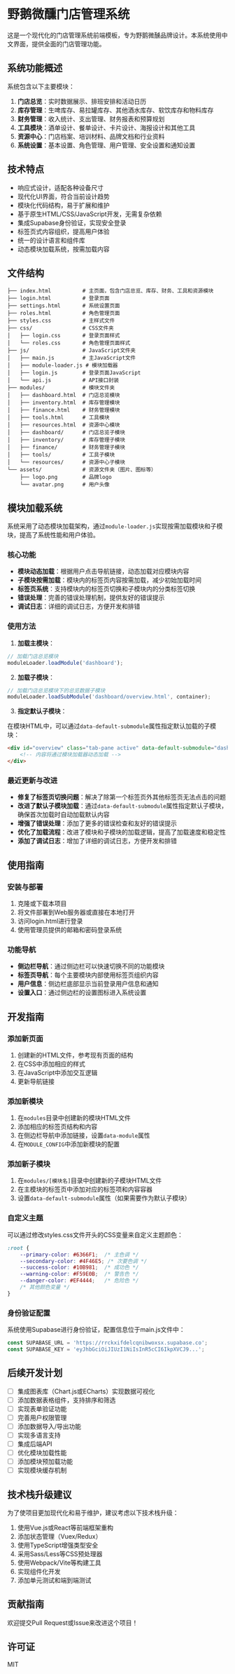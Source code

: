 # 野鹅微醺门店管理系统

这是一个现代化的门店管理系统前端模板，专为野鹅微醺品牌设计。本系统使用中文界面，提供全面的门店管理功能。

## 系统功能概述

系统包含以下主要模块：

1. **门店总览**：实时数据展示、排班安排和活动日历
2. **库存管理**：生啤库存、易拉罐库存、其他酒水库存、软饮库存和物料库存
3. **财务管理**：收入统计、支出管理、财务报表和预算规划
4. **工具模块**：酒单设计、餐单设计、卡片设计、海报设计和其他工具
5. **资源中心**：门店档案、培训材料、品牌文档和行业资料
6. **系统设置**：基本设置、角色管理、用户管理、安全设置和通知设置

## 技术特点

- 响应式设计，适配各种设备尺寸
- 现代化UI界面，符合当前设计趋势
- 模块化代码结构，易于扩展和维护
- 基于原生HTML/CSS/JavaScript开发，无需复杂依赖
- 集成Supabase身份验证，实现安全登录
- 标签页式内容组织，提高用户体验
- 统一的设计语言和组件库
- 动态模块加载系统，按需加载内容

## 文件结构

```
├── index.html          # 主页面，包含门店总览、库存、财务、工具和资源模块
├── login.html          # 登录页面
├── settings.html       # 系统设置页面
├── roles.html          # 角色管理页面
├── styles.css          # 主样式文件
├── css/                # CSS文件夹
│   ├── login.css       # 登录页面样式
│   └── roles.css       # 角色管理页面样式
├── js/                 # JavaScript文件夹
│   ├── main.js         # 主JavaScript文件
│   ├── module-loader.js # 模块加载器
│   ├── login.js        # 登录页面JavaScript
│   └── api.js          # API接口封装
├── modules/            # 模块文件夹
│   ├── dashboard.html  # 门店总览模块
│   ├── inventory.html  # 库存管理模块
│   ├── finance.html    # 财务管理模块
│   ├── tools.html      # 工具模块
│   ├── resources.html  # 资源中心模块
│   ├── dashboard/      # 门店总览子模块
│   ├── inventory/      # 库存管理子模块
│   ├── finance/        # 财务管理子模块
│   ├── tools/          # 工具子模块
│   └── resources/      # 资源中心子模块
└── assets/             # 资源文件夹（图片、图标等）
    ├── logo.png        # 品牌logo
    └── avatar.png      # 用户头像
```

## 模块加载系统

系统采用了动态模块加载架构，通过`module-loader.js`实现按需加载模块和子模块，提高了系统性能和用户体验。

### 核心功能

- **模块动态加载**：根据用户点击导航链接，动态加载对应模块内容
- **子模块按需加载**：模块内的标签页内容按需加载，减少初始加载时间
- **标签页系统**：支持模块内的标签页切换和子模块内的分类标签切换
- **错误处理**：完善的错误处理机制，提供友好的错误提示
- **调试日志**：详细的调试日志，方便开发和排错

### 使用方法

1. **加载主模块**：

```javascript
// 加载门店总览模块
moduleLoader.loadModule('dashboard');
```

2. **加载子模块**：

```javascript
// 加载门店总览模块下的总览数据子模块
moduleLoader.loadSubModule('dashboard/overview.html', container);
```

3. **指定默认子模块**：

在模块HTML中，可以通过`data-default-submodule`属性指定默认加载的子模块：

```html
<div id="overview" class="tab-pane active" data-default-submodule="dashboard/overview.html">
    <!-- 内容将通过模块加载器动态加载 -->
</div>
```

### 最近更新与改进

- **修复了标签页切换问题**：解决了除第一个标签页外其他标签页无法点击的问题
- **改进了默认子模块加载**：通过`data-default-submodule`属性指定默认子模块，确保首次加载时自动加载默认内容
- **增强了错误处理**：添加了更多的错误检查和友好的错误提示
- **优化了加载流程**：改进了模块和子模块的加载逻辑，提高了加载速度和稳定性
- **添加了调试日志**：增加了详细的调试日志，方便开发和排错

## 使用指南

### 安装与部署

1. 克隆或下载本项目
2. 将文件部署到Web服务器或直接在本地打开
3. 访问login.html进行登录
4. 使用管理员提供的邮箱和密码登录系统

### 功能导航

- **侧边栏导航**：通过侧边栏可以快速切换不同的功能模块
- **标签页导航**：每个主要模块内部使用标签页组织内容
- **用户信息**：侧边栏底部显示当前登录用户信息和通知
- **设置入口**：通过侧边栏的设置图标进入系统设置

## 开发指南

### 添加新页面

1. 创建新的HTML文件，参考现有页面的结构
2. 在CSS中添加相应的样式
3. 在JavaScript中添加交互逻辑
4. 更新导航链接

### 添加新模块

1. 在`modules`目录中创建新的模块HTML文件
2. 添加相应的标签页结构和内容
3. 在侧边栏导航中添加链接，设置`data-module`属性
4. 在`MODULE_CONFIG`中添加新模块的配置

### 添加新子模块

1. 在`modules/[模块名]`目录中创建新的子模块HTML文件
2. 在主模块的标签页中添加对应的标签项和内容容器
3. 设置`data-default-submodule`属性（如果需要作为默认子模块）

### 自定义主题

可以通过修改styles.css文件开头的CSS变量来自定义主题颜色：

```css
:root {
    --primary-color: #6366F1;  /* 主色调 */
    --secondary-color: #4F46E5; /* 次要色调 */
    --success-color: #10B981;  /* 成功色 */
    --warning-color: #F59E0B;  /* 警告色 */
    --danger-color: #EF4444;   /* 危险色 */
    /* 其他颜色变量 */
}
```

### 身份验证配置

系统使用Supabase进行身份验证，配置信息位于main.js文件中：

```javascript
const SUPABASE_URL = 'https://rrckxifdelcqnibwoxsx.supabase.co';
const SUPABASE_KEY = 'eyJhbGciOiJIUzI1NiIsInR5cCI6IkpXVCJ9...';
```

## 后续开发计划

- [ ] 集成图表库（Chart.js或ECharts）实现数据可视化
- [ ] 添加数据表格组件，支持排序和筛选
- [ ] 实现表单验证功能
- [ ] 完善用户权限管理
- [ ] 添加数据导入/导出功能
- [ ] 实现多语言支持
- [ ] 集成后端API
- [ ] 优化模块加载性能
- [ ] 添加模块预加载功能
- [ ] 实现模块缓存机制

## 技术栈升级建议

为了使项目更加现代化和易于维护，建议考虑以下技术栈升级：

1. 使用Vue.js或React等前端框架重构
2. 添加状态管理（Vuex/Redux）
3. 使用TypeScript增强类型安全
4. 采用Sass/Less等CSS预处理器
5. 使用Webpack/Vite等构建工具
6. 实现组件化开发
7. 添加单元测试和端到端测试

## 贡献指南

欢迎提交Pull Request或Issue来改进这个项目！

## 许可证

MIT 